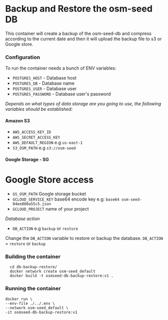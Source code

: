 # Backup and Restore the osm-seed DB

This container will create a backup of the osm-seed-db and compress according to the current date and then it will upload the backup file to s3 or Google store.


### Configuration

To run the container needs a bunch of ENV variables:

- `POSTGRES_HOST` - Database host
- `POSTGRES_DB` - Database name
- `POSTGRES_USER` - Database user
- `POSTGRES_PASSWORD` - Database user's password

*Depends on what types of data storage are you going to use, the following variables should be established:*

#### Amazon S3

- `AWS_ACCESS_KEY_ID` 
- `AWS_SECRET_ACCESS_KEY`
- `AWS_DEFAULT_REGION` e.g `us-east-1`
- `S3_OSM_PATH`  e.g `s3://osm-seed`

#### Google Storage - SG

# Google Store access

- `GS_OSM_PATH` Google storage bucket
- `GCLOUD_SERVICE_KEY` base64 encode key e.g: `base64 osm-seed-04ee080a55c5.json`
- `GCLOUD_PROJECT` name of your project

*Database action*

- `DB_ACTION` e.g `backup` or `restore`

Change the `DB_ACTION` variable to restore or backup the database. `DB_ACTION` =  `restore` or `backup`

### Building the container

```
  cd db-backup-restore/
  docker network create osm-seed_default 
  docker build -t osmseed-db-backup-restore:v1 .
```

### Running the container


```
docker run \
--env-file ./../.env \
--network osm-seed_default \
-it osmseed-db-backup-restore:v1 
```